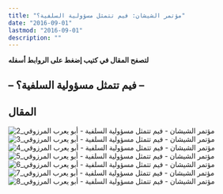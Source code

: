 ```yaml
---
title: "مؤتمر الشيشان: فيم تتمثل مسؤولية السلفية؟"
date: "2016-09-01"
lastmod: "2016-09-01"
description: ""
---
```

**لتصفح المقال في كتيب إضغط على الروابط أسفله**

## **– فيم تتمثل مسؤولية السلفية؟ –**

## المقال

![مؤتمر الشيشان - فيم تتمثل مسؤولية السلفية - أبو يعرب المرزوقي_2](https://abouyaarebmarzouki.wordpress.com/wp-content/uploads/2016/09/d985d8a4d8aad985d8b1-d8a7d984d8b4d98ad8b4d8a7d986-d981d98ad985-d8aad8aad985d8abd984-d985d8b3d8a4d988d984d98ad8a9-d8a7d984d8b3d984d981.png?w=648) ![مؤتمر الشيشان - فيم تتمثل مسؤولية السلفية - أبو يعرب المرزوقي_3](https://abouyaarebmarzouki.wordpress.com/wp-content/uploads/2016/09/d985d8a4d8aad985d8b1-d8a7d984d8b4d98ad8b4d8a7d986-d981d98ad985-d8aad8aad985d8abd984-d985d8b3d8a4d988d984d98ad8a9-d8a7d984d8b3d984d9811.png?w=648) ![مؤتمر الشيشان - فيم تتمثل مسؤولية السلفية - أبو يعرب المرزوقي_4](https://abouyaarebmarzouki.wordpress.com/wp-content/uploads/2016/09/d985d8a4d8aad985d8b1-d8a7d984d8b4d98ad8b4d8a7d986-d981d98ad985-d8aad8aad985d8abd984-d985d8b3d8a4d988d984d98ad8a9-d8a7d984d8b3d984d9812.png?w=648) ![مؤتمر الشيشان - فيم تتمثل مسؤولية السلفية - أبو يعرب المرزوقي_5](https://abouyaarebmarzouki.wordpress.com/wp-content/uploads/2016/09/d985d8a4d8aad985d8b1-d8a7d984d8b4d98ad8b4d8a7d986-d981d98ad985-d8aad8aad985d8abd984-d985d8b3d8a4d988d984d98ad8a9-d8a7d984d8b3d984d9813.png?w=648) ![مؤتمر الشيشان - فيم تتمثل مسؤولية السلفية - أبو يعرب المرزوقي_6](https://abouyaarebmarzouki.wordpress.com/wp-content/uploads/2016/09/d985d8a4d8aad985d8b1-d8a7d984d8b4d98ad8b4d8a7d986-d981d98ad985-d8aad8aad985d8abd984-d985d8b3d8a4d988d984d98ad8a9-d8a7d984d8b3d984d9814.png?w=648) ![مؤتمر الشيشان - فيم تتمثل مسؤولية السلفية - أبو يعرب المرزوقي_7](https://abouyaarebmarzouki.wordpress.com/wp-content/uploads/2016/09/d985d8a4d8aad985d8b1-d8a7d984d8b4d98ad8b4d8a7d986-d981d98ad985-d8aad8aad985d8abd984-d985d8b3d8a4d988d984d98ad8a9-d8a7d984d8b3d984d9815.png?w=648) ![مؤتمر الشيشان - فيم تتمثل مسؤولية السلفية - أبو يعرب المرزوقي_8](https://abouyaarebmarzouki.wordpress.com/wp-content/uploads/2016/09/d985d8a4d8aad985d8b1-d8a7d984d8b4d98ad8b4d8a7d986-d981d98ad985-d8aad8aad985d8abd984-d985d8b3d8a4d988d984d98ad8a9-d8a7d984d8b3d984d9816.png?w=648)

###